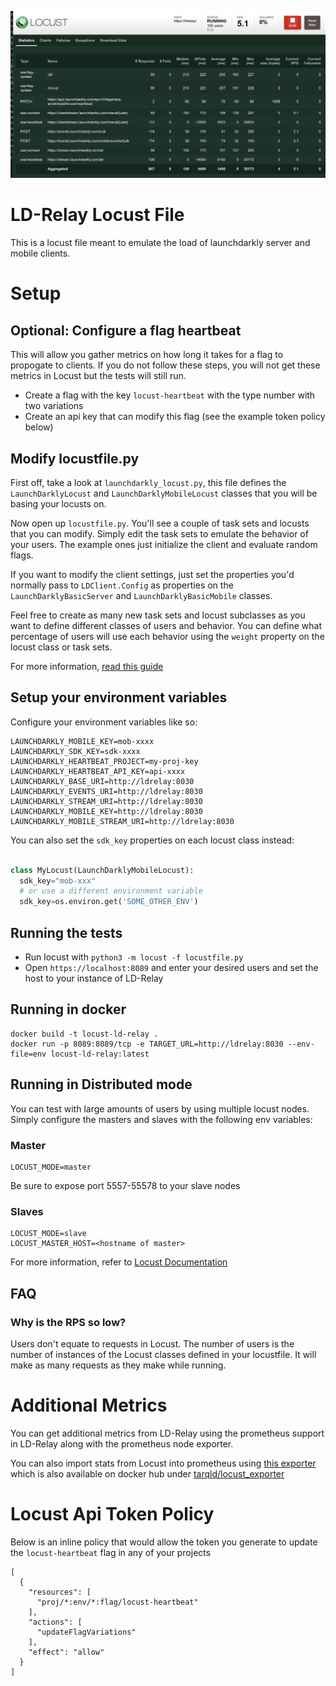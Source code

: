 ![screenshot](screenshot.png)


# LD-Relay Locust File


This is a locust file meant to emulate the load of launchdarkly server and mobile clients.


# Setup

## Optional: Configure a flag heartbeat

This will allow you gather metrics on how long it takes for a flag to propogate to clients. If you do not follow these steps, you will not get these metrics in Locust but the tests will still run.

- Create a flag with the key `locust-heartbeat` with the type number with two variations
- Create an api key that can modify this flag (see the example token policy below)


## Modify locustfile.py

First off, take a look at `launchdarkly_locust.py`, this file defines the `LaunchDarklyLocust` and `LaunchDarklyMobileLocust` classes that you will be basing your locusts on. 

Now open up `locustfile.py`. You'll see a couple of task sets and locusts that you can modify. Simply edit the task sets to emulate the behavior of your users. The example ones just initialize the client and evaluate random flags.

If you want to modify the client settings, just set the properties you'd normally pass to `LDClient.Config` as properties on the `LaunchDarklyBasicServer` and `LaunchDarklyBasicMobile` classes.

Feel free to create as many new task sets and locust subclasses as you want to define different classes of users and behavior. You can define what percentage of users will use each behavior using the `weight` property on the locust class or task sets.

For more information, [read this guide](https://docs.locust.io/en/stable/writing-a-locustfile.html)


## Setup your environment variables

Configure your environment variables like so:

```
LAUNCHDARKLY_MOBILE_KEY=mob-xxxx
LAUNCHDARKLY_SDK_KEY=sdk-xxxx
LAUNCHDARKLY_HEARTBEAT_PROJECT=my-proj-key
LAUNCHDARKLY_HEARTBEAT_API_KEY=api-xxxx
LAUNCHDARKLY_BASE_URI=http://ldrelay:8030
LAUNCHDARKLY_EVENTS_URI=http://ldrelay:8030
LAUNCHDARKLY_STREAM_URI=http://ldrelay:8030
LAUNCHDARKLY_MOBILE_KEY=http://ldrelay:8030
LAUNCHDARKLY_MOBILE_STREAM_URI=http://ldrelay:8030
```

You can also set the `sdk_key` properties on each locust class instead:

```python

class MyLocust(LaunchDarklyMobileLocust):
  sdk_key="mob-xxx"
  # or use a different environment variable
  sdk_key=os.environ.get('SOME_OTHER_ENV')
```


## Running the tests

- Run locust with `python3 -m locust -f locustfile.py`
- Open `https://localhost:8089` and enter your desired users and set the host to your instance of LD-Relay

## Running in docker

```
docker build -t locust-ld-relay .
docker run -p 8089:8089/tcp -e TARGET_URL=http://ldrelay:8030 --env-file=env locust-ld-relay:latest
```

## Running in Distributed mode

You can test with large amounts of users by using multiple locust nodes. Simply configure the masters and slaves with the following env variables:

### Master

```
LOCUST_MODE=master
```

Be sure to expose port 5557-55578 to your slave nodes

### Slaves

```
LOCUST_MODE=slave
LOCUST_MASTER_HOST=<hostname of master>
```

For more information, refer to [Locust Documentation](https://docs.locust.io/en/stable/running-locust-docker.html)


## FAQ

### Why is the RPS so low?

Users don't equate to requests in Locust. The number of users is the number of instances of the Locust classes defined in your locustfile. It will make as many requests as they make while running.


# Additional Metrics

You can get additional metrics from LD-Relay using the prometheus support in LD-Relay along with the prometheus node exporter.

You can also import stats from Locust into prometheus using [this exporter](https://github.com/ilsken/locust_exporter) which is also available on docker hub under [tarqld/locust_exporter](https://hub.docker.com/r/tarqld/locust_exporter)


# Locust Api Token Policy

Below is an inline policy that would allow the token you generate to update the `locust-heartbeat` flag in any of your projects

```
[
  {
    "resources": [
      "proj/*:env/*:flag/locust-heartbeat"
    ],
    "actions": [
      "updateFlagVariations"
    ],
    "effect": "allow"
  }
]
```
